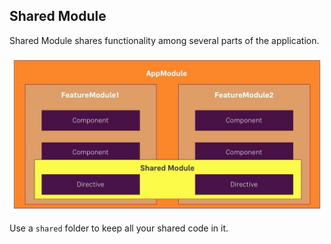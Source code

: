 ## Shared Module
Shared Module shares functionality among several parts of the application.

![shared](https://github.com/vgorbic1/Tutorials/blob/master/JavaScript/Angular%204/images/sm.jpg)

Use a  `shared` folder to keep all your shared code in it.
